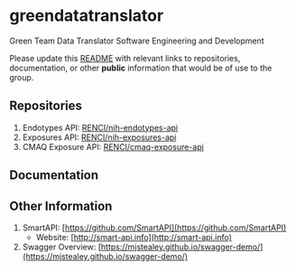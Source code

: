 # greendatatranslator

Green Team Data Translator Software Engineering and Development

Please update this [README](README.md) with relevant links to repositories, documentation, or other **public** information that would be of use to the group.

## Repositories

1. Endotypes API: [RENCI/nih-endotypes-api](https://github.com/RENCI/nih-endotypes-api)
1. Exposures API: [RENCI/nih-exposures-api](https://github.com/RENCI/nih-exposures-api)
1. CMAQ Exposure API: [RENCI/cmaq-exposure-api](https://github.com/RENCI/cmaq-exposure-api)

## Documentation

## Other Information

1. SmartAPI: [https://github.com/SmartAPI](https://github.com/SmartAPI)
    - Website: [http://smart-api.info](http://smart-api.info)
1. Swagger Overview: [https://mjstealey.github.io/swagger-demo/](https://mjstealey.github.io/swagger-demo/)

